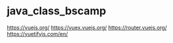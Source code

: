 # java_class_bscamp

https://vuejs.org/
https://vuex.vuejs.org/
https://router.vuejs.org/
https://vuetifyjs.com/en/

